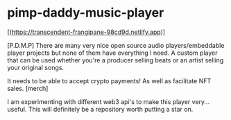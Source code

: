 # pimp-daddy-music-player
[(https://transcendent-frangipane-98cd9d.netlify.app)]

[P.D.M.P] There are many very nice open source audio players/embeddable player projects but none of them have everything I need. A custom player that can be used whether you're a producer selling beats or an artist selling your original songs. 

It needs to be able to accept crypto payments! As well as facilitate NFT sales. [merch]

I am experimenting with different web3 api's to make this player very... useful. This will definitely be a repository worth putting a star on.

